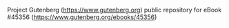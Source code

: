 Project Gutenberg (https://www.gutenberg.org) public repository for eBook #45356 (https://www.gutenberg.org/ebooks/45356)
